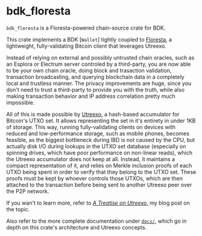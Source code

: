 # bdk_floresta

`bdk_floresta` is a Floresta-powered chain-source crate for BDK.

This crate implements a BDK [`Wallet`] tightly coupled to
[Floresta](https://github.com/vinteumorg/Floresta), a lightweight,
fully-validating Bitcoin client that leverages Utreexo.

Instead of relying on external and possibly untrusted chain oracles, such
as an Esplora or Electrum server controled by a third-party, you are now
able to be your own chain oracle, doing block and trasaction validation,
transaction broadcasting, and querying blockchain data in a completely
local and trustless manner. The privacy improvements are huge, since you
don't need to trust a third-party to provide you with the truth, while
also making transaction behavior and IP address correlation pretty much
impossible.
 
All of this is made possible by [Utreexo](https://eprint.iacr.org/2019/611),
a hash-based accumulator for Bitcoin's UTXO set. It allows representing the
set in it's entirety in under 1KB of storage. This way, running fully-validating
clients on devices with reduced and low-performance storage, such as mobile
phones, becomes feasible, as the biggest bottleneck during IBD is not caused
by the CPU, but actually disk I/O during lookups in the UTXO set database
(especially on spinning drives, which have poor performance on non-linear reads),
which the Utreexo accumulator does not keep at all. Instead, it maintains a
compact representation of it, and relies on Merkle inclusion proofs of each UTXO
being spent in order to verify that they belong to the UTXO set. These proofs
must be kept by whoever controls those UTXOs, which are then attached to the
transaction before being sent to another Utreexo peer over the P2P network.

If you wan't to learn more, refer to
[_A Treatise on Utreexo_](https://luisschwab.net/blog/a-treatise-on-utreexo),
my blog post on the topic.

Also refer to the more complete documentation under [`docs/`](./docs/README.md), which go in depth
on this crate's architecture and Utreexo concepts.

